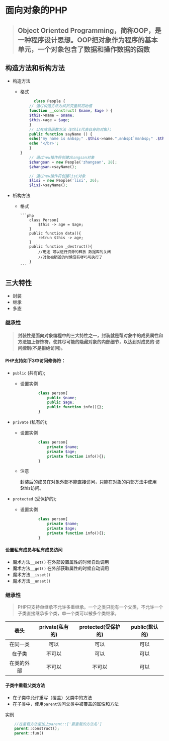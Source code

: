 # 面向对象的PHP

> ## Object Oriented Programming，简称OOP，是一种程序设计思想。OOP把对象作为程序的基本单元，一个对象包含了数据和操作数据的函数 ##

## 构造方法和析构方法

* 构造方法

  * 格式
    ```php
          class People {
        // 通过构造方法为成员变量赋初始值
        function __construct( $name, $age ) {
        $this->name = $name;
        $this->age = $age;
        }
        // 公有成员函数方法（$this代表自身的对象);
        public function sayName () {
        echo("my name is &nbsp;" .$this->name.",&nbspI`m&nbsp;" .$this->age ."&nbsp;years old");
        echo '</br>';
        }
    }
        // 通过new操作符创建zhangsan对象
        $zhangsan = new People('zhangsan', 28);
        $zhangsan->sayName();

        // 通过new操作符创建lisi对象
        $lisi = new People('lisi', 26);
        $lisi->sayName();
    ```

* 析构方法

  * 格式

        ```php
            class Person{
                $this -> age = $age;
            }
            public function data(){
                retrun $this -> age;
            }
            public function _destruct(){
                //用途 可以进行资源的释放 数据库的关闭
                //对象被销毁的时候没有嗲吗可执行了
            }
        ```

## 三大特性 ##

* 封装
* 继承
* 多态

### 继承性

>#### 封装性是面向对象编程中的三大特性之一，封装就是帮对象中的成员属性和方法加上修饰符，使其尽可能的隐藏对象的内部细节，以达到对成员的 访问控制(不是拒绝访问)。

#### PHP支持如下3中访问修饰符：

* `public` (共有的);

  * 设置实例

    ```php
            class person{
                public $name;
                public $age;
                public function info(){};
            }
    ```

* `private` (私有的);

  * 设置实例

    ```php
            class person{
                private $name;
                private $age;
                private function info(){};
            }
    ```

  * 注意

    封装后的成员在对象外部不能直接访问，只能在对象的内部方法中使用$this访问。

* `protected` (受保护的);

  * 设置实例

    ```php
            class person{
                private $name;
                private $age;
                private function info(){};
            }
    ```

#### 设置私有成员与私有成员访问

* 魔术方法`__set()` 在外部设置属性的时候自动调用
* 魔术方法`__get()` 在外部获取属性的时候自动调用
* 魔术方法`__isset()`
* 魔术方法`__unset()`

### 继承性 ###

> PHP只支持单继承不允许多重继承。一个之类只能有一个父类，不允许一个子类直接继承多个类，单一个类可以被多个类继承。

表头|private(私有的)|protected(受保护的)|public(默认的)
:--:|:--:|:--:|:--:
在同一类|可以|可以|可以
在子类|不可以|可以|可以
在类的外部|不可以|不可以|可以

#### 子类中重载父类方法

* 在子类中允许重写（覆盖）父类中的方法
* 在子类中，使用`parent`访问父类中被覆盖的属性和方法

实例

```php
    //在重载方法里加上parent::['要重载的方法名']
    parent::construct();
    parent::fun()
```

